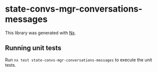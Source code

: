 # state-convs-mgr-conversations-messages

This library was generated with [Nx](https://nx.dev).

## Running unit tests

Run `nx test state-convs-mgr-conversations-messages` to execute the unit tests.
